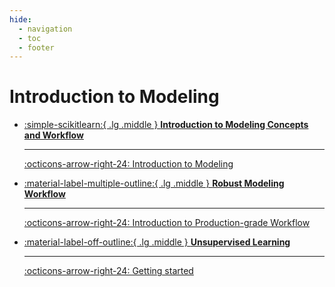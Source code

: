 ```yaml
---
hide:
  - navigation
  - toc
  - footer
---
```

# Introduction to Modeling

<div class="grid cards" markdown>


-   [:simple-scikitlearn:{ .lg .middle } __Introduction to Modeling Concepts and Workflow__](modeling-concepts-workflow/index.md)

    ---

    [:octicons-arrow-right-24: Introduction to Modeling](modeling-concepts-workflow/modeling-intro.md)

-   [:material-label-multiple-outline:{ .lg .middle } __Robust Modeling Workflow__](robust-modeling-workflow/index.md)

    ---

    [:octicons-arrow-right-24: Introduction to Production-grade Workflow ](robust-modeling-workflow/robust-modeling-workflow.md)

-   [:material-label-off-outline:{ .lg .middle } __Unsupervised Learning__](unsupervised-learning/index.md)

    ---

    [:octicons-arrow-right-24: Getting started](unsupervised-learning/index.md)

</div>
